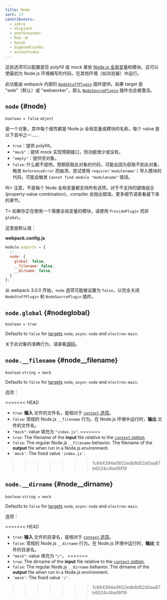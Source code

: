 ```yaml
---
title: Node
sort: 17
contributors:
  - sokra
  - skipjack
  - oneforwonder
  - Rob--W
  - byzyk
  - EugeneHlushko
  - anikethsaha
---
```


这些选项可以配置是否 polyfill 或 mock 某些 [Node.js 全局变量](https://nodejs.org/docs/latest/api/globals.html)和模块。这可以使最初为 Node.js 环境编写的代码，在其他环境（如浏览器）中运行。

此功能由 webpack 内部的 [`NodeStuffPlugin`](https://github.com/webpack/webpack/blob/master/lib/NodeStuffPlugin.js) 插件提供。如果 target 是 "web"（默认）或 "webworker"，那么 [`NodeSourcePlugin`](https://github.com/webpack/webpack/blob/master/lib/node/NodeSourcePlugin.js) 插件也会被激活。


## `node` {#node}

`boolean = false` `object`

是一个对象，其中每个属性都是 Node.js 全局变量或模块的名称，每个 value 是以下其中之一……

- `true`：提供 polyfill。
- `"mock"`：提供 mock 实现预期接口，但功能很少或没有。
- `"empty"`：提供空对象。
- `false`: 什么都不提供。预期获取此对象的代码，可能会因为获取不到此对象，触发 `ReferenceError` 而崩溃。尝试使用 `require('modulename')` 导入模块的代码，可能会触发 `Cannot find module "modulename"` 错误。

W> 注意，不是每个 Node 全局变量都支持所有选项。对于不支持的键值组合(property-value combination)，compiler 会抛出错误。更多细节请查看接下来的章节。

T> 如果你正在使用一个需要全局变量的模块，请使用 `ProvidePlugin` 而非 `global`。

这里是默认值：

__webpack.config.js__

```javascript
module.exports = {
  //...
  node: {
    global: false,
    __filename: false,
    __dirname: false,
  }
};
```

从 webpack 3.0.0 开始，`node` 选项可能被设置为 `false`，以完全关闭 `NodeStuffPlugin` 和 `NodeSourcePlugin` 插件。

## `node.global` {#nodeglobal}

`boolean = true`

Defaults to `false` for [targets](/configuration/target/) `node`, `async-node` and `electron-main`.

关于此对象的准确行为，请查看[源码](https://github.com/webpack/webpack/blob/master/buildin/global.js)。


## `node.__filename` {#node__filename}

`boolean` `string = mock`

Defaults to `false` for [targets](/configuration/target/) `node`, `async-node` and `electron-main`.

选项：

<<<<<<< HEAD
- `true`: __输入__ 文件的文件名，是相对于 [`context` 选项](https://webpack.js.org/configuration/entry-context/#context)。
- `false`: 常规的 Node.js `__filename` 行为。在 Node.js 环境中运行时，__输出__ 文件的文件名。
- `"mock"`: value 填充为 `"index.js"`.
=======
- `true`: The filename of the __input__ file relative to the [`context` option](/configuration/entry-context/#context).
- `false`: The regular Node.js `__filename` behavior. The filename of the __output__ file when run in a Node.js environment.
- `'mock'`: The fixed value `'index.js'`.
>>>>>>> 1c664394e0652edb8d52d0aa87b6024c4bef6f19


## `node.__dirname` {#node__dirname}

`boolean` `string = mock`

Defaults to `false` for [targets](/configuration/target/) `node`, `async-node` and `electron-main`.

选项：

<<<<<<< HEAD
- `true`: __输入__ 文件的目录名，是相对于 [`context` 选项](https://webpack.js.org/configuration/entry-context/#context)。
- `false`: 常规的 Node.js `__dirname` 行为。在 Node.js 环境中运行时，__输出__ 文件的目录名。
- `"mock"`: value 填充为 `"/"`。
=======
- `true`: The dirname of the __input__ file relative to the [`context` option](/configuration/entry-context/#context).
- `false`: The regular Node.js `__dirname` behavior. The dirname of the __output__ file when run in a Node.js environment.
- `'mock'`: The fixed value `'/'`.
>>>>>>> 1c664394e0652edb8d52d0aa87b6024c4bef6f19
